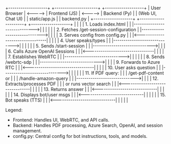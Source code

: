 +-------------------+         +---------------------+         +-------------------+
|    User Browser   | <-----> |    Frontend (JS)    | <-----> |    Backend (Py)   |
| (Web UI, Chat UI) |         |  static/app.js      |         |  backend.py       |
+-------------------+         +---------------------+         +-------------------+
        |                              |                                 |
        | 1. Loads index.html          |                                 |
        |----------------------------->|                                 |
        |                              |                                 |
        | 2. Fetches /get-session-configuration                         |
        |----------------------------->|                                 |
        |                              | 3. Serves config from config.py |
        |                              |<--------------------------------|
        |                              |                                 |
        | 4. User speaks/types         |                                 |
        |----------------------------->|                                 |
        |                              |                                 |
        | 5. Sends /start-session      |                                 |
        |----------------------------->|                                 |
        |                              | 6. Calls Azure OpenAI Sessions  |
        |                              |<--------------------------------|
        |                              |                                 |
        | 7. Establishes WebRTC        |                                 |
        |----------------------------->|                                 |
        |                              |                                 |
        | 8. Sends /webrtc-sdp         |                                 |
        |----------------------------->|                                 |
        |                              | 9. Forwards to Azure RTC        |
        |                              |<--------------------------------|
        |                              |                                 |
        | 10. User asks question       |                                 |
        |----------------------------->|                                 |
        |                              |                                 |
        | 11. If PDF query:            |                                 |
        |    /get-pdf-content or       |                                 |
        |    /handle-amazon-query      |                                 |
        |----------------------------->|                                 |
        |                              | 12. Extracts/processes PDF      |
        |                              |     or runs vector search       |
        |                              |<--------------------------------|
        |                              |                                 |
        | 13. Returns answer           |                                 |
        |<-----------------------------|                                 |
        |                              |                                 |
        | 14. Displays bot/user msgs   |                                 |
        |<-----------------------------|                                 |
        |                              |                                 |
        | 15. Bot speaks (TTS)         |                                 |
        |<-----------------------------|                                 |
        |                              |                                 |

Legend:
- Frontend: Handles UI, WebRTC, and API calls.
- Backend: Handles PDF processing, Azure Search, OpenAI, and session management.
- config.py: Central config for bot instructions, tools, and models.
